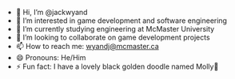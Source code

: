 - 👋 Hi, I’m @jackwyand
- 👀 I’m interested in game development and software engineering
- 🌱 I’m currently studying engineering at McMaster University
- 💞️ I’m looking to collaborate on game development projects
- 📫 How to reach me: wyandj@mcmaster.ca
- 😄 Pronouns: He/Him
- ⚡ Fun fact: I have a lovely black golden doodle named Molly🐶

<!---
jackwyand/jackwyand is a ✨ special ✨ repository because its `README.md` (this file) appears on your GitHub profile.
You can click the Preview link to take a look at your changes.
--->
